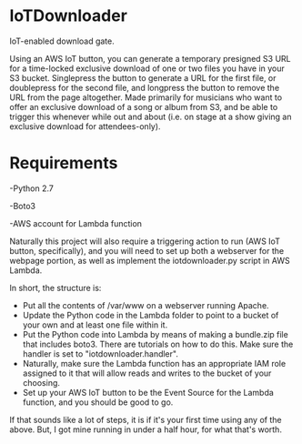 # IoTDownloader

IoT-enabled download gate. 

Using an AWS IoT button, you can generate a temporary presigned S3 URL for a time-locked exclusive download of one or two files you have in your S3 bucket. Singlepress the button to generate a URL for the first file, or doublepress for the second file, and longpress the button to remove the URL from the page altogether. Made primarily for musicians who want to offer an exclusive download of a song or album from S3, and be able to trigger this whenever while out and about (i.e. on stage at a show giving an exclusive download for attendees-only). 

# Requirements

-Python 2.7

-Boto3

-AWS account for Lambda function

Naturally this project will also require a triggering action to run (AWS IoT button, specifically), and you will need to set up both a webserver for the webpage portion, as well as implement the iotdownloader.py script in AWS Lambda.

In short, the structure is:

- Put all the contents of /var/www on a webserver running Apache.
- Update the Python code in the Lambda folder to point to a bucket of your own and at least one file within it.
- Put the Python code into Lambda by means of making a bundle.zip file that includes boto3. There are tutorials on how to do this. Make sure the handler is set to "iotdownloader.handler".
- Naturally, make sure the Lambda function has an appropriate IAM role assigned to it that will allow reads and writes to the bucket of your choosing.
- Set up your AWS IoT button to be the Event Source for the Lambda function, and you should be good to go.

If that sounds like a lot of steps, it is if it's your first time using any of the above. But, I got mine running in under a half hour, for what that's worth.
